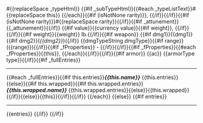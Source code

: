 #{{replaceSpace _typeHtml}}
{{#if _subTypeHtml}}{{#each _typeListText}}#{{replaceSpace this}} {{/each}}{{#if (isNotNone rarity)}}, {{/if}}{{/if}}{{#if (isNotNone rarity)}}#{{replaceSpace rarity}}{{/if}}{{#if _attunement}} {{_attunement}}{{/if}}
{{#if value}}{{currency value}}{{#if weight}}, {{/if}}{{/if}}{{#if weight}}{{weight}} lb.{{/if}}{{#if weapon}}
{{#if dmg1}}{{dmg1}}{{#if dmg2}}(*{{dmg2}}*){{/if}} {{dmgTypeString dmgType}}{{#if range}} ({{range}}){{/if}}{{#if _fProperties}} - {{/if}}{{/if}}{{#if _fProperties}}{{#each _fProperties}}{{this}}, {{/each}}{{/if}}{{/if}}{{#if armor}}
{{ac}} {{armorType type}}{{/if}}{{#if _fullEntries}}

---

{{#each _fullEntries}}{{#if this.entries}}***{{this.name}}*** {{this.entries}}{{else}}{{#if this.wrapped}}{{#if this.wrapped.entries}}***{{this.wrapped.name}}*** {{this.wrapped.entries}}{{else}}{{this.wrapped}}{{/if}}{{else}}{{this}}{{/if}}{{/if}}
{{/each}}
{{else}}
{{#if entries}}

---

{{entries}}
{{/if}}
{{/if}}